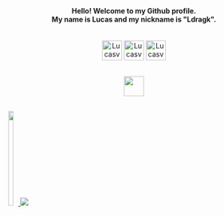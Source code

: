 <div align="center"><strong>
Hello! Welcome to my Github profile.<br>
My name is Lucas and my nickname is "Ldragk".<br><br><br>
</strong>
</div>


<div align="center">
    <img alt="Lucasvm" width="40px" src="https://cdn.jsdelivr.net/gh/devicons/devicon/icons/html5/html5-plain.svg" />        
    <img alt="Lucasvm" width="40px" src="https://cdn.jsdelivr.net/gh/devicons/devicon/icons/javascript/javascript-plain.svg" />
    <img alt="Lucasvm" width="40px" src="https://cdn.jsdelivr.net/gh/devicons/devicon/icons/css3/css3-plain.svg" />                         
</div>

##

<div align="center"> 

  <a href="https://www.linkedin.com/in/lucas-v-marangoni-350824238/" target="_blank"><img width="40px" src="https://cdn.jsdelivr.net/gh/devicons/devicon/icons/linkedin/linkedin-original.svg" target="_blank"/>   

</div>
  
##

<div style="display: inline-block">
    <a href="https://github.com/Ldragk">
        <img margin="0px" height="190em" width="50%" src="https://github-readme-stats.vercel.app/api/top-langs/?username=Ldragk&layout=compact&langs_count=7&theme=dracula" />
        <img src="https://github-readme-streak-stats.herokuapp.com/?user=Ldragk&theme=dracula" style="max-width: 50%;">
</div>
